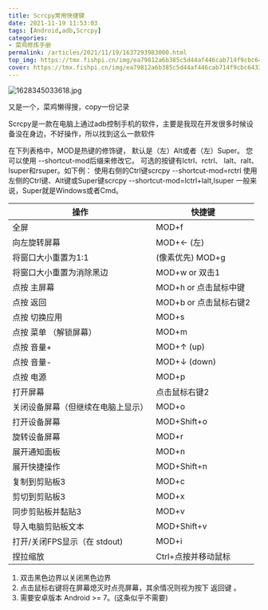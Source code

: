 ```yaml
---
title: Scrcpy常用快捷键
date: 2021-11-19 11:53:03
tags: [Android,adb,Scrcpy]
categories: 
- 菜鸡修炼手册
permalink: /articles/2021/11/19/1637293983000.html
top_img: https://tmx.fishpi.cn/img/ea79812a6b385c5d44af446cab714f9cbc6433d9_raw.jpg
cover: https://tmx.fishpi.cn/img/ea79812a6b385c5d44af446cab714f9cbc6433d9_raw.jpg
---
```

![1628345033618.jpg](https://tmx.fishpi.cn/img/ea79812a6b385c5d44af446cab714f9cbc6433d9_raw.jpg)

又是一个，菜鸡懒得搜，copy一份记录

Scrcpy是一款在电脑上通过adb控制手机的软件，主要是我现在开发很多时候设备没在身边，不好操作，所以找到这么一款软件

在下列表格中，MOD是热键的修饰键， 默认是（左）Alt或者（左）Super。
您可以使用 --shortcut-mod后缀来修改它。
可选的按键有lctrl、rctrl、 lalt、ralt、lsuper和rsuper。如下例：
使用右侧的Ctrl键scrcpy --shortcut-mod=rctrl
使用左侧的Ctrl键、Alt键或Super键scrcpy --shortcut-mod=lctrl+lalt,lsuper
一般来说，Super就是Windows或者Cmd。


|操作|快捷键|
|---|---|
|全屏|	MOD+f|
向左旋转屏幕|	MOD+← (左)
将窗口大小重置为1:1 |(像素优先)	MOD+g
将窗口大小重置为消除黑边|	MOD+w or 双击1
点按 主屏幕 |	MOD+h or 点击鼠标中键
|点按 返回|	MOD+b or 点击鼠标右键2|
点按 切换应用|	MOD+s
点按 菜单 （解锁屏幕）|	MOD+m
点按 音量+	|MOD+↑ (up)
点按 音量-	|MOD+↓ (down)
点按 电源	|MOD+p
打开屏幕	|点击鼠标右键2
关闭设备屏幕（但继续在电脑上显示）|	MOD+o
打开设备屏幕	|MOD+Shift+o
旋转设备屏幕	|MOD+r
展开通知面板	|MOD+n
展开快捷操作	|MOD+Shift+n
复制到剪贴板3	|MOD+c
剪切到剪贴板3	|MOD+x
同步剪贴板并黏贴3|	MOD+v
导入电脑剪贴板文本|	MOD+Shift+v
打开/关闭FPS显示（在 stdout)|	MOD+i
捏拉缩放	|Ctrl+点按并移动鼠标




1. 双击黑色边界以关闭黑色边界 
2. 点击鼠标右键将在屏幕熄灭时点亮屏幕，其余情况则视为按下 返回键 。
3. 需要安卓版本 Android >= 7。(这条似乎不需要)
